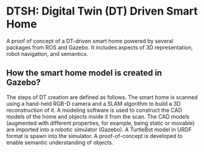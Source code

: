 # DTSH: Digital Twin (DT) Driven Smart Home

A proof of concept of a DT-driven smart home powered by several packages from ROS and Gazebo. It includes aspects of 3D representation, robot navigation, and semantics.

## How the smart home model is created in Gazebo?
The steps of DT creation are defined as follows. 
The smart home is scanned using a hand-held RGB-D camera and a SLAM algorithm to build a 3D reconstruction of it. 
A modeling software is used to construct the CAD models of the home and objects inside it from the scan. The CAD models (augmented with different properties, for example, being static or movable) are imported into a robotic simulator (Gazebo). 
A TurtleBot model in URDF format is spawn into the simulator.
A proof-of-concept is developed to enable semantic understanding of objects. 

